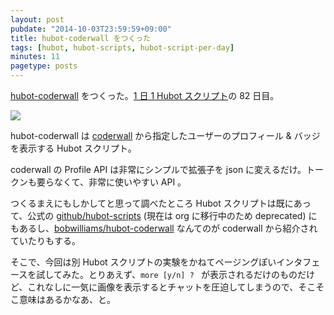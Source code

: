 ```yaml
---
layout: post
pubdate: "2014-10-03T23:59:59+09:00"
title: hubot-coderwall をつくった
tags: [hubot, hubot-scripts, hubot-script-per-day]
minutes: 11
pagetype: posts
---
```

[hubot-coderwall][gh:bouzuya/hubot-coderwall] をつくった。[1 日 1 Hubot スクリプト][hubot-script-per-day]の 82 日目。

![](http://img.f.hatena.ne.jp/images/fotolife/b/bouzuya/20141004/20141004071827.gif)

hubot-coderwall は [coderwall][] から指定したユーザーのプロフィール & バッジを表示する Hubot スクリプト。

coderwall の Profile API は非常にシンプルで拡張子を json に変えるだけ。トークンも要らなくて、非常に使いやすい API 。

つくるまえにもしかしてと思って調べたところ Hubot スクリプトは既にあって、公式の [github/hubot-scripts][gh:github/hubot-scripts] (現在は org に移行中のため deprecated) にもあるし、[bobwilliams/hubot-coderwall][gh:bobwilliams/hubot-coderwall] なんてのが coderwall から紹介されていたりもする。

そこで、今回は別 Hubot スクリプトの実験をかねてページングぽいインタフェースを試してみた。とりあえず、`more [y/n] ? ` が表示されるだけのものだけど、これなしに一気に画像を表示するとチャットを圧迫してしまうので、そこそこ意味はあるかなあ、と。

[coderwall]: https://coderwall.com
[gh:github/hubot-scripts]: https://github.com/github/hubot-scripts
[gh:bobwilliams/hubot-coderwall]: https://github.com/bobwilliams/hubot-coderwall
[gh:bouzuya/hubot-coderwall]: https://github.com/bouzuya/hubot-coderwall
[hubot-script-per-day]: http://blog.bouzuya.net/posts?tags=hubot-script-per-day
